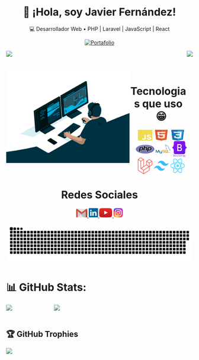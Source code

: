 <div align="center">
  
# 👋 ¡Hola, soy **Javier Fernández**!
💻 Desarrollador Web • PHP | Laravel | JavaScript | React  

[![Portafolio](https://img.shields.io/badge/🌐%20Visita%20mi%20Portafolio-FF5722?style=for-the-badge&logo=google-chrome&logoColor=white)](https://javiafb.github.io/)

</div>

<div>
  <img  height="130em" src="https://github-readme-stats.vercel.app/api?username=Javiafb&theme=tokyonight&hide_border=true&include_all_commits=false&count_private=false"/>
  <img align="right" height="130em" src="https://github-readme-stats.vercel.app/api/top-langs/?username=Javiafb&theme=tokyonight&hide_border=true&include_all_commits=false&count_private=false&layout=compact"/>
</div>
<br>

<div  align="center"> 
  <div style="display: inline_block"><br>
    <img align="left" height="250" alt="coding-time" src="code.gif">
    <h1 align="center">Tecnologias que uso😁</h1>
    <img align="center" height="30" width="40" alt="js-icon"  src="https://raw.githubusercontent.com/devicons/devicon/master/icons/javascript/javascript-plain.svg">
    <img align="center" height="30" width="40" alt="html-icon" src="https://raw.githubusercontent.com/devicons/devicon/master/icons/html5/html5-original.svg">
    <img align="center" height="30" width="40" alt="css-icon" src="https://raw.githubusercontent.com/devicons/devicon/master/icons/css3/css3-original.svg">
    <img align="center" height="45" width="50" alt="css-icon" src="https://github.com/devicons/devicon/blob/master/icons/php/php-original.svg">
    <img align="center" height="45" width="40" alt="css-icon" src="https://github.com/devicons/devicon/blob/master/icons/mysql/mysql-original-wordmark.svg">
    <img align="center" height="45" width="40" alt="css-icon" src="https://github.com/devicons/devicon/blob/master/icons/bootstrap/bootstrap-original-wordmark.svg">
    <img align="center" height="45" width="40" alt="css-icon" src="https://github.com/devicons/devicon/blob/master/icons/laravel/laravel-original.svg">
    <img align="center" height="45" width="40" alt="css-icon" src="https://github.com/devicons/devicon/blob/master/icons/tailwindcss/tailwindcss-original.svg">
    <img align="center" height="45" width="40" alt="css-icon" src="https://raw.githubusercontent.com/devicons/devicon/master/icons/react/react-original.svg">

    
   </div>
    
  
  <h1 align="center">Redes Sociales</h1>
    <a href = "mailto:jfernandezb02@gmail.com">
      <img width="30" src="gmail.svg">
    </a>
    <a href = "">
      <img width="25" src="linkedin.svg">
    </a>
    <a href = "">
      <img width="35" src="youtube.svg">
    </a>
    <a href = "">
      <img width="25" src="instagram.png">
    </a>
</div>
  
![Snake animation](https://github.com/Javiafb/animacion/blob/main/github-contribution-grid-snake.svg)


# 📊 GitHub Stats:

<div>
  <img  height="140em" src="https://github-readme-streak-stats.herokuapp.com/?user=Javiafb&theme=tokyonight&hide_border=true"/>
  <img align="right" width="375"  src="https://quotes-github-readme.vercel.app/api?type=horizontal&theme=radical"/>
</div>
<br>

## 🏆 GitHub Trophies
![](https://github-profile-trophy.vercel.app/?username=Javiafb&theme=radical&no-frame=true&no-bg=false&margin-w=4)
